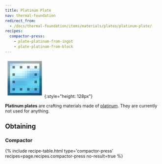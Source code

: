 ```yaml
---
title: Platinum Plate
nav: thermal-foundation
redirect_from:
  - /docs/thermal-foundation/items/materials/plates/platinum-plate/
recipes:
  compactor-press:
    - plate-platinum-from-ingot
    - plate-platinum-from-block
---
```


![Platinum plate](/assets/images/thermal-foundation/plate-platinum.png){:style="height: 128px"}


**Platinum plates** are crafting materials made of
[platinum](/docs/platinum-ingot/). They are currently not used for anything.


Obtaining
---------

### Compactor
{% include recipe-table.html type='compactor-press' recipes=page.recipes.compactor-press no-result=true %}

